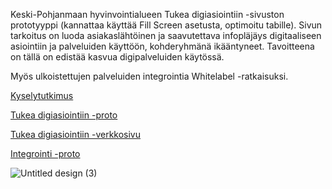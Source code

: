 Keski-Pohjanmaan hyvinvointialueen Tukea digiasiointiin -sivuston prototyyppi (kannattaa käyttää Fill Screen asetusta, optimoitu tabille). Sivun tarkoitus on luoda asiakaslähtöinen ja saavutettava infopläjäys digitaaliseen asiointiin ja palveluiden käyttöön, kohderyhmänä ikääntyneet. Tavoitteena on tällä on edistää kasvua digipalveluiden käytössä.

Myös ulkoistettujen palveluiden integrointia Whitelabel -ratkaisuksi.

[Kyselytutkimus](https://forms.gle/w7zsg5mbGomfjQz9A)

[Tukea digiasiointiin -proto](https://www.figma.com/design/ouxr4ZJgPXTLJzoYnh4da6/Digituki?node-id=0-1&t=K5KRqP3uvxHMO401-1)

[Tukea digiasiointiin -verkkosivu](http://www.haagahelia.www66.zoner-asiakas.fi/matti.yli-hukka/)

[Integrointi -proto](https://www.figma.com/design/hIA708s4iNAphiygftYidF/Integrointi?node-id=1-4&t=SqTPTcdsoNEgkFs8-1)

![Untitled design (3)](https://github.com/user-attachments/assets/a9aced46-303d-44be-9c2f-c180c58654f0)
